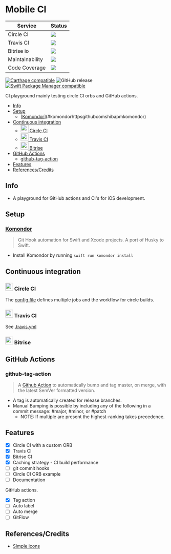 # Mobile CI

<body>
	<table>
		<thead>
			<tr>
				<th>Service</th>
				<th>Status</th>
			</tr>
		</thead>
		<tbody>
		<tr>
				<td>Circle CI</td>
				<td><a href="https://circleci.com/kevnm67/MobileCI">
						<img src="https://circleci.com/gh/kevnm67/MobileCI.svg?style=svg" />
				</a></td>
			</tr>
			<tr>
				<td>Travis CI</td>
				<td><a href="https://travis-ci.com/kevnm67/MobileCI">
						<img src="https://travis-ci.com/kevnm67/MobileCI.svg?branch=master" />
					</a></td>
			</tr>
			<tr>
				<td>Bitrise io</td>
				<td><a href="https://app.bitrise.io/app/0330010d71e169b0">
						<img src="https://app.bitrise.io/app/0330010d71e169b0/status.svg?token=-p7HyqHPA2yhM6qJ314LHA&branch=master" />
					</a></td>
			</tr>
			<tr>
				<td>Maintainability</td>
				<td><a href="https://codeclimate.com/github/kevnm67/MobileCI/maintainability">
						<img src="https://api.codeclimate.com/v1/badges/355acfb7dbfab41bec2d/maintainability" />
					</a></td>
			</tr>
			<tr>
			<td>Code Coverage</td>
			<td><a href="https://codeclimate.com/github/kevnm67/MobileCI/test_coverage">
					<img src="https://api.codeclimate.com/v1/badges/355acfb7dbfab41bec2d/test_coverage" />
				</a></td>
			</tr>
		</tbody>
	</table>
</body>

[![Carthage compatible](https://img.shields.io/badge/Carthage-compatible-4BC51D.svg?style=flat)](https://github.com/Carthage/Carthage)
![GitHub release](https://img.shields.io/github/v/release/kevnm67/Mobile-CI?include_prereleases)
[![Swift Package Manager compatible](https://img.shields.io/badge/Swift%20Package%20Manager-compatible-brightgreen.svg)](https://github.com/apple/swift-package-manager)

CI playground mainly testing circle CI orbs and GitHub actions.

<!-- TOC depthFrom:2 depthTo:6 withLinks:1 updateOnSave:1 orderedList:0 -->

- [Info](#info)
- [Setup](#setup)
	- [[Komondor](https://github.com/shibapm/Komondor)](#komondorhttpsgithubcomshibapmkomondor)
- [Continuous integration](#continuous-integration)
	- [<img height="24" width="24" src="https://unpkg.com/simple-icons@latest/icons/circleci.svg" /> Circle CI](#img-height24-width24-srchttpsunpkgcomsimple-iconslatesticonscirclecisvg-circle-ci)
	- [<img height="24" width="24" src="https://unpkg.com/simple-icons@latest/icons/travisci.svg" /> Travis CI](#img-height24-width24-srchttpsunpkgcomsimple-iconslatesticonstraviscisvg-travis-ci)
	- [<img height="24" width="24" src="https://simpleicons.org/icons/bitrise.svg" /> Bitrise](#img-height24-width24-srchttpssimpleiconsorgiconsbitrisesvg-bitrise)
- [GitHub Actions](#github-actions)
	- [github-tag-action](#github-tag-action)
- [Features](#features)
- [References/Credits](#referencescredits)

<!-- /TOC -->
## Info

- A playground for GitHub actions and CI's for iOS development.

## Setup

### [Komondor](https://github.com/shibapm/Komondor)

> Git Hook automation for Swift and Xcode projects. A port of Husky to Swift.

- Install Komondor by running `swift run komondor install`

## Continuous integration

### <img height="24" width="24" src="https://unpkg.com/simple-icons@latest/icons/circleci.svg" /> Circle CI

The [config file](.circleci/config.yml) defines multiple jobs and the workflow for circle builds.

### <img height="24" width="24" src="https://unpkg.com/simple-icons@latest/icons/travisci.svg" /> Travis CI

See [.travis.yml](.circleci/config.yml)

### <img height="24" width="24" src="https://simpleicons.org/icons/bitrise.svg" /> Bitrise

## GitHub Actions

### github-tag-action

> A [Github Action](https://github.com/anothrNick/github-tag-action) to automatically bump and tag master, on merge, with the latest SemVer formatted version.

- A tag is automatically created for release branches.
- Manual Bumping is possible by including any of the following in a commit message: #major, #minor, or #patch
  - NOTE: If multiple are present the highest-ranking takes precedence.

## Features

- [x] Circle CI with a custom ORB
- [x] Travis CI
- [x] Bitrise CI
- [x] Caching strategy - CI build performance
- [ ] git commit hooks
- [ ] Circle CI ORB example
- [ ] Documentation

GitHub actions.

- [x] Tag action
- [ ] Auto label
- [ ] Auto merge
- [ ] GitFlow

## References/Credits

- [Simple icons](https://github.com/simple-icons/simple-icons)
